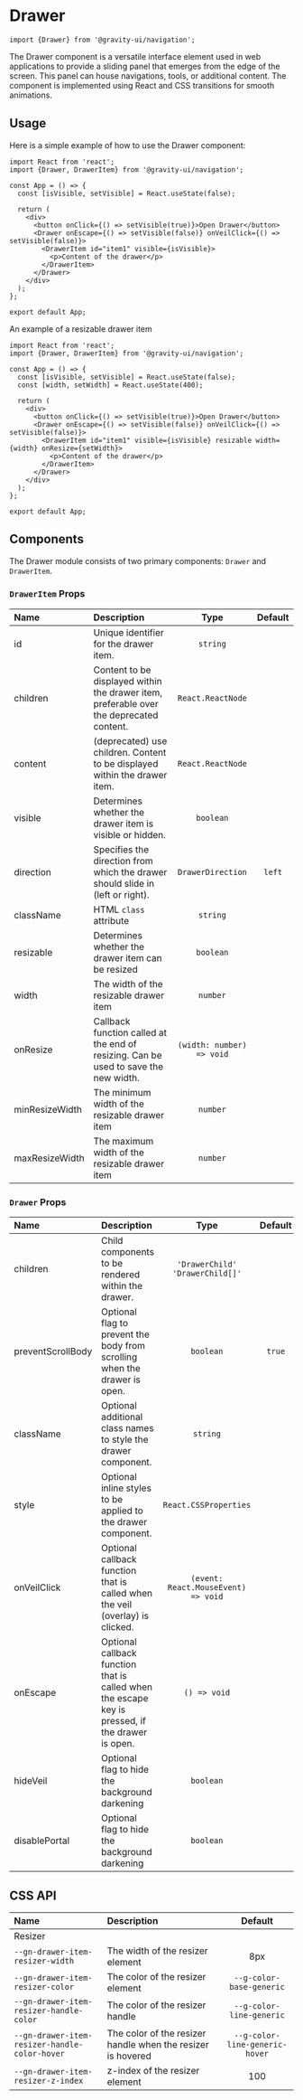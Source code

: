 # Drawer

```tsx
import {Drawer} from '@gravity-ui/navigation';
```

The Drawer component is a versatile interface element used in web applications to provide a sliding panel that emerges from the edge of the screen. This panel can house navigations, tools, or additional content. The component is implemented using React and CSS transitions for smooth animations.

## Usage

Here is a simple example of how to use the Drawer component:

```tsx
import React from 'react';
import {Drawer, DrawerItem} from '@gravity-ui/navigation';

const App = () => {
  const [isVisible, setVisible] = React.useState(false);

  return (
    <div>
      <button onClick={() => setVisible(true)}>Open Drawer</button>
      <Drawer onEscape={() => setVisible(false)} onVeilClick={() => setVisible(false)}>
        <DrawerItem id="item1" visible={isVisible}>
          <p>Content of the drawer</p>
        </DrawerItem>
      </Drawer>
    </div>
  );
};

export default App;
```

An example of a resizable drawer item

```tsx
import React from 'react';
import {Drawer, DrawerItem} from '@gravity-ui/navigation';

const App = () => {
  const [isVisible, setVisible] = React.useState(false);
  const [width, setWidth] = React.useState(400);

  return (
    <div>
      <button onClick={() => setVisible(true)}>Open Drawer</button>
      <Drawer onEscape={() => setVisible(false)} onVeilClick={() => setVisible(false)}>
        <DrawerItem id="item1" visible={isVisible} resizable width={width} onResize={setWidth}>
          <p>Content of the drawer</p>
        </DrawerItem>
      </Drawer>
    </div>
  );
};

export default App;
```

## Components

The Drawer module consists of two primary components: `Drawer` and `DrawerItem`.

### `DrawerItem` Props

| Name           | Description                                                                             |           Type            | Default |
| :------------- | :-------------------------------------------------------------------------------------- | :-----------------------: | :-----: |
| id             | Unique identifier for the drawer item.                                                  |         `string`          |         |
| children       | Content to be displayed within the drawer item, preferable over the deprecated content. |     `React.ReactNode`     |         |
| content        | (deprecated) use children. Content to be displayed within the drawer item.              |     `React.ReactNode`     |         |
| visible        | Determines whether the drawer item is visible or hidden.                                |         `boolean`         |         |
| direction      | Specifies the direction from which the drawer should slide in (left or right).          |     `DrawerDirection`     | `left`  |
| className      | HTML `class` attribute                                                                  |         `string`          |         |
| resizable      | Determines whether the drawer item can be resized                                       |         `boolean`         |         |
| width          | The width of the resizable drawer item                                                  |         `number`          |         |
| onResize       | Callback function called at the end of resizing. Can be used to save the new width.     | `(width: number) => void` |         |
| minResizeWidth | The minimum width of the resizable drawer item                                          |         `number`          |         |
| maxResizeWidth | The maximum width of the resizable drawer item                                          |         `number`          |         |

### `Drawer` Props

| Name              | Description                                                                                      |                Type                 | Default |
| :---------------- | :----------------------------------------------------------------------------------------------- | :---------------------------------: | :-----: |
| children          | Child components to be rendered within the drawer.                                               |   `'DrawerChild' 'DrawerChild[]'`   |         |
| preventScrollBody | Optional flag to prevent the body from scrolling when the drawer is open.                        |              `boolean`              | `true`  |
| className         | Optional additional class names to style the drawer component.                                   |              `string`               |         |
| style             | Optional inline styles to be applied to the drawer component.                                    |        `React.CSSProperties`        |         |
| onVeilClick       | Optional callback function that is called when the veil (overlay) is clicked.                    | `(event: React.MouseEvent) => void` |         |
| onEscape          | Optional callback function that is called when the escape key is pressed, if the drawer is open. |            `() => void`             |         |
| hideVeil          | Optional flag to hide the background darkening                                                   |              `boolean`              |         |
| disablePortal     | Optional flag to hide the background darkening                                                   |              `boolean`              |         |

## CSS API

| Name                                          | Description                                                 |            Default             |
| :-------------------------------------------- | :---------------------------------------------------------- | :----------------------------: |
| Resizer                                       |                                                             |                                |
| `--gn-drawer-item-resizer-width`              | The width of the resizer element                            |              8px               |
| `--gn-drawer-item-resizer-color`              | The color of the resizer element                            |    `--g-color-base-generic`    |
| `--gn-drawer-item-resizer-handle-color`       | The color of the resizer handle                             |    `--g-color-line-generic`    |
| `--gn-drawer-item-resizer-handle-color-hover` | The color of the resizer handle when the resizer is hovered | `--g-color-line-generic-hover` |
| `--gn-drawer-item-resizer-z-index`            | z-index of the resizer element                              |              100               |
